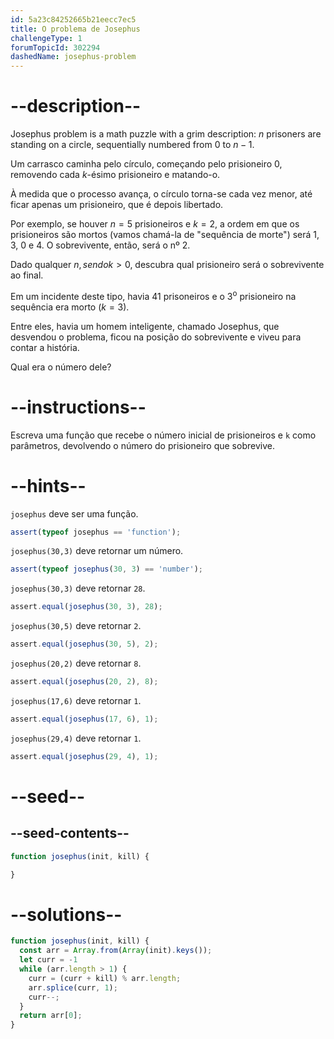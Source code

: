 ```yaml
---
id: 5a23c84252665b21eecc7ec5
title: O problema de Josephus
challengeType: 1
forumTopicId: 302294
dashedName: josephus-problem
---
```


# --description--

Josephus problem is a math puzzle with a grim description: $n$ prisoners are standing on a circle, sequentially numbered from $0$ to $n-1$.

Um carrasco caminha pelo círculo, começando pelo prisioneiro $0$, removendo cada $k$-ésimo prisioneiro e matando-o.

À medida que o processo avança, o círculo torna-se cada vez menor, até ficar apenas um prisioneiro, que é depois libertado.

Por exemplo, se houver $n=5$ prisioneiros e $k=2$, a ordem em que os prisioneiros são mortos (vamos chamá-la de "sequência de morte") será 1, 3, 0 e 4. O sobrevivente, então, será o nº 2.

Dado qualquer $n, sendo k > 0$, descubra qual prisioneiro será o sobrevivente ao final.

Em um incidente deste tipo, havia 41 prisoneiros e o 3<sup>o</sup> prisioneiro na sequência era morto ($k=3$).

Entre eles, havia um homem inteligente, chamado Josephus, que desvendou o problema, ficou na posição do sobrevivente e viveu para contar a história.

Qual era o número dele?

# --instructions--

Escreva uma função que recebe o número inicial de prisioneiros e `k` como parâmetros, devolvendo o número do prisioneiro que sobrevive.

# --hints--

`josephus` deve ser uma função.

```js
assert(typeof josephus == 'function');
```

`josephus(30,3)` deve retornar um número.

```js
assert(typeof josephus(30, 3) == 'number');
```

`josephus(30,3)` deve retornar `28`.

```js
assert.equal(josephus(30, 3), 28);
```

`josephus(30,5)` deve retornar `2`.

```js
assert.equal(josephus(30, 5), 2);
```

`josephus(20,2)` deve retornar `8`.

```js
assert.equal(josephus(20, 2), 8);
```

`josephus(17,6)` deve retornar `1`.

```js
assert.equal(josephus(17, 6), 1);
```

`josephus(29,4)` deve retornar `1`.

```js
assert.equal(josephus(29, 4), 1);
```

# --seed--

## --seed-contents--

```js
function josephus(init, kill) {

}
```

# --solutions--

```js
function josephus(init, kill) {
  const arr = Array.from(Array(init).keys());
  let curr = -1
  while (arr.length > 1) {
    curr = (curr + kill) % arr.length;
    arr.splice(curr, 1);
    curr--;
  }
  return arr[0];
}
```
